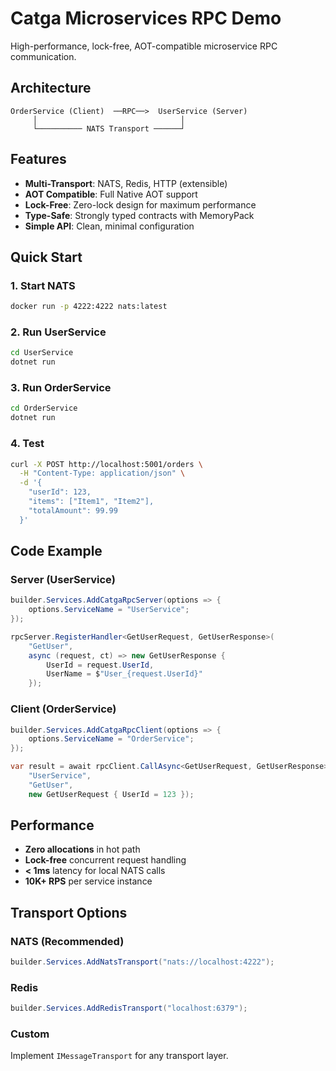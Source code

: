 # Catga Microservices RPC Demo

High-performance, lock-free, AOT-compatible microservice RPC communication.

## Architecture

```
OrderService (Client)  ──RPC──>  UserService (Server)
     │                                │
     └────────── NATS Transport ──────┘
```

## Features

- **Multi-Transport**: NATS, Redis, HTTP (extensible)
- **AOT Compatible**: Full Native AOT support
- **Lock-Free**: Zero-lock design for maximum performance
- **Type-Safe**: Strongly typed contracts with MemoryPack
- **Simple API**: Clean, minimal configuration

## Quick Start

### 1. Start NATS

```bash
docker run -p 4222:4222 nats:latest
```

### 2. Run UserService

```bash
cd UserService
dotnet run
```

### 3. Run OrderService

```bash
cd OrderService
dotnet run
```

### 4. Test

```bash
curl -X POST http://localhost:5001/orders \
  -H "Content-Type: application/json" \
  -d '{
    "userId": 123,
    "items": ["Item1", "Item2"],
    "totalAmount": 99.99
  }'
```

## Code Example

### Server (UserService)

```csharp
builder.Services.AddCatgaRpcServer(options => {
    options.ServiceName = "UserService";
});

rpcServer.RegisterHandler<GetUserRequest, GetUserResponse>(
    "GetUser",
    async (request, ct) => new GetUserResponse {
        UserId = request.UserId,
        UserName = $"User_{request.UserId}"
    });
```

### Client (OrderService)

```csharp
builder.Services.AddCatgaRpcClient(options => {
    options.ServiceName = "OrderService";
});

var result = await rpcClient.CallAsync<GetUserRequest, GetUserResponse>(
    "UserService",
    "GetUser",
    new GetUserRequest { UserId = 123 });
```

## Performance

- **Zero allocations** in hot path
- **Lock-free** concurrent request handling
- **< 1ms** latency for local NATS calls
- **10K+ RPS** per service instance

## Transport Options

### NATS (Recommended)
```csharp
builder.Services.AddNatsTransport("nats://localhost:4222");
```

### Redis
```csharp
builder.Services.AddRedisTransport("localhost:6379");
```

### Custom
Implement `IMessageTransport` for any transport layer.

